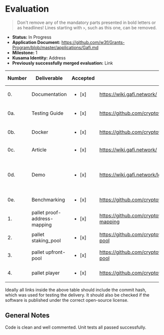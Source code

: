 # Evaluation

> Don't remove any of the mandatory parts presented in bold letters or as headlines!
> Lines starting with `>`, such as this one, can be removed.

- **Status:** In Progress
- **Application Document:** https://github.com/w3f/Grants-Program/blob/master/applications/Gafi.md 
- **Milestone:** 1
- **Kusama Identity:** Address
- **Previously successfully merged evaluation:** Link

| Number | Deliverable | Accepted | Link | Evaluation Notes |
| ------ | ----------- | -------- | ---- |----------------- |
| 0. | Documentation | <ul><li>[x] </li></ul> | https://wiki.gafi.network/ | Thorough documentation.     |
| 0a. | Testing Guide | <ul><li>[x] </li></ul> | https://github.com/cryptoviet/gafi#test | All code tested and compiled successfully.     |
| 0b. | Docker | <ul><li>[x] </li></ul> | https://github.com/cryptoviet/gafi#run-in-docker | Successful | 
| 0c. | Article | <ul><li>[x] </li></ul> | https://wiki.gafi.network/ | | 
| 0d. | Demo | <ul><li>[x] </li></ul> | https://wiki.gafi.network/learn/demo | Was able to get all the way through the demo successfully. | 
| 0e. | Benchmarking | <ul><li>[x] </li></ul> | https://github.com/cryptoviet/gafi#benchmarking | | 
| 1. | pallet proof-address-mapping | <ul><li>[x] </li></ul> | https://github.com/cryptoviet/gafi/tree/master/pallets/address-mapping | | 
| 2.  | pallet staking_pool | <ul><li>[x] </li></ul> | https://github.com/cryptoviet/gafi/tree/master/pallets/staking-pool | | 
| 3.  | pallet upfront-pool | <ul><li>[x] </li></ul> | https://github.com/cryptoviet/gafi/tree/master/pallets/upfront-pool | | 
| 4.  | pallet player | <ul><li>[x] </li></ul> | https://github.com/cryptoviet/gafi/tree/master/pallets/player | | 

Ideally all links inside the above table should include the commit hash,
which was used for testing the delivery. It should also be checked if the software is published under the correct open-source license.

## General Notes

Code is clean and well commented. Unit tests all passed successfully. 

